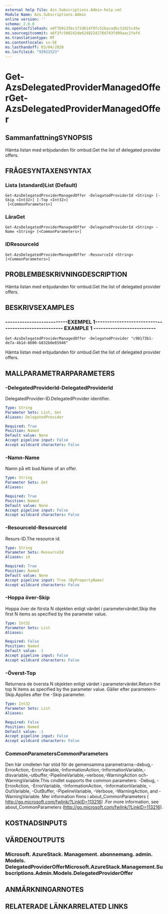```yaml
---
external help file: Azs.Subscriptions.Admin-help.xml
Module Name: Azs.Subscriptions.Admin
online version: ''
schema: 2.0.0
ms.openlocfilehash: edf7b9135bc1f2d614f9fc516acadbc31821c45e
ms.sourcegitcommit: a6f2fc500242de6248224278d743fd09aac2fafd
ms.translationtype: MT
ms.contentlocale: sv-SE
ms.lasthandoff: 03/04/2020
ms.locfileid: "93921523"
---
```

# <span data-ttu-id="7ad3b-101">Get-AzsDelegatedProviderManagedOffer</span><span class="sxs-lookup"><span data-stu-id="7ad3b-101">Get-AzsDelegatedProviderManagedOffer</span></span>

## <span data-ttu-id="7ad3b-102">Sammanfattning</span><span class="sxs-lookup"><span data-stu-id="7ad3b-102">SYNOPSIS</span></span>
<span data-ttu-id="7ad3b-103">Hämta listan med erbjudanden för ombud.</span><span class="sxs-lookup"><span data-stu-id="7ad3b-103">Get the list of delegated provider offers.</span></span>

## <span data-ttu-id="7ad3b-104">FRÅGESYNTAXEN</span><span class="sxs-lookup"><span data-stu-id="7ad3b-104">SYNTAX</span></span>

### <span data-ttu-id="7ad3b-105">Lista (standard)</span><span class="sxs-lookup"><span data-stu-id="7ad3b-105">List (Default)</span></span>
```
Get-AzsDelegatedProviderManagedOffer -DelegatedProviderId <String> [-Skip <Int32>] [-Top <Int32>]
 [<CommonParameters>]
```

### <span data-ttu-id="7ad3b-106">Lära</span><span class="sxs-lookup"><span data-stu-id="7ad3b-106">Get</span></span>
```
Get-AzsDelegatedProviderManagedOffer -DelegatedProviderId <String> -Name <String> [<CommonParameters>]
```

### <span data-ttu-id="7ad3b-107">ID</span><span class="sxs-lookup"><span data-stu-id="7ad3b-107">ResourceId</span></span>
```
Get-AzsDelegatedProviderManagedOffer -ResourceId <String> [<CommonParameters>]
```

## <span data-ttu-id="7ad3b-108">PROBLEMBESKRIVNING</span><span class="sxs-lookup"><span data-stu-id="7ad3b-108">DESCRIPTION</span></span>
<span data-ttu-id="7ad3b-109">Hämta listan med erbjudanden för ombud.</span><span class="sxs-lookup"><span data-stu-id="7ad3b-109">Get the list of delegated provider offers.</span></span>

## <span data-ttu-id="7ad3b-110">BESKRIVS</span><span class="sxs-lookup"><span data-stu-id="7ad3b-110">EXAMPLES</span></span>

### <span data-ttu-id="7ad3b-111">--------------------------EXEMPEL 1--------------------------</span><span class="sxs-lookup"><span data-stu-id="7ad3b-111">-------------------------- EXAMPLE 1 --------------------------</span></span>
```
Get-AzsDelegatedProviderManagedOffer -DelegatedProvider "c90173b1-de7a-4b1d-8600-b832b0e65946"
```

<span data-ttu-id="7ad3b-112">Hämta listan med erbjudanden för ombud.</span><span class="sxs-lookup"><span data-stu-id="7ad3b-112">Get the list of delegated provider offers.</span></span>

## <span data-ttu-id="7ad3b-113">MALLPARAMETRAR</span><span class="sxs-lookup"><span data-stu-id="7ad3b-113">PARAMETERS</span></span>

### <span data-ttu-id="7ad3b-114">-DelegatedProviderId</span><span class="sxs-lookup"><span data-stu-id="7ad3b-114">-DelegatedProviderId</span></span>
<span data-ttu-id="7ad3b-115">DelegatedProvider-ID.</span><span class="sxs-lookup"><span data-stu-id="7ad3b-115">DelegatedProvider identifier.</span></span>

```yaml
Type: String
Parameter Sets: List, Get
Aliases: DelegatedProvider

Required: True
Position: Named
Default value: None
Accept pipeline input: False
Accept wildcard characters: False
```

### <span data-ttu-id="7ad3b-116">-Namn</span><span class="sxs-lookup"><span data-stu-id="7ad3b-116">-Name</span></span>
<span data-ttu-id="7ad3b-117">Namn på ett bud.</span><span class="sxs-lookup"><span data-stu-id="7ad3b-117">Name of an offer.</span></span>

```yaml
Type: String
Parameter Sets: Get
Aliases: 

Required: True
Position: Named
Default value: None
Accept pipeline input: False
Accept wildcard characters: False
```

### <span data-ttu-id="7ad3b-118">-ResourceId</span><span class="sxs-lookup"><span data-stu-id="7ad3b-118">-ResourceId</span></span>
<span data-ttu-id="7ad3b-119">Resurs-ID.</span><span class="sxs-lookup"><span data-stu-id="7ad3b-119">The resource id.</span></span>

```yaml
Type: String
Parameter Sets: ResourceId
Aliases: id

Required: True
Position: Named
Default value: None
Accept pipeline input: True (ByPropertyName)
Accept wildcard characters: False
```

### <span data-ttu-id="7ad3b-120">-Hoppa över</span><span class="sxs-lookup"><span data-stu-id="7ad3b-120">-Skip</span></span>
<span data-ttu-id="7ad3b-121">Hoppa över de första N objekten enligt värdet i parametervärdet.</span><span class="sxs-lookup"><span data-stu-id="7ad3b-121">Skip the first N items as specified by the parameter value.</span></span>

```yaml
Type: Int32
Parameter Sets: List
Aliases: 

Required: False
Position: Named
Default value: -1
Accept pipeline input: False
Accept wildcard characters: False
```

### <span data-ttu-id="7ad3b-122">-Överst</span><span class="sxs-lookup"><span data-stu-id="7ad3b-122">-Top</span></span>
<span data-ttu-id="7ad3b-123">Returnera de översta N objekten enligt värdet i parametervärdet.</span><span class="sxs-lookup"><span data-stu-id="7ad3b-123">Return the top N items as specified by the parameter value.</span></span>
<span data-ttu-id="7ad3b-124">Gäller efter parametern-Skip.</span><span class="sxs-lookup"><span data-stu-id="7ad3b-124">Applies after the -Skip parameter.</span></span>

```yaml
Type: Int32
Parameter Sets: List
Aliases: 

Required: False
Position: Named
Default value: -1
Accept pipeline input: False
Accept wildcard characters: False
```

### <span data-ttu-id="7ad3b-125">CommonParameters</span><span class="sxs-lookup"><span data-stu-id="7ad3b-125">CommonParameters</span></span>
<span data-ttu-id="7ad3b-126">Den här cmdleten har stöd för de gemensamma parametrarna:-debug,-ErrorAction,-ErrorVariable,-InformationAction,-InformationVariable,-disvariable,-utbuffer,-PipelineVariable,-verbose,-WarningAction och-WarningVariable.</span><span class="sxs-lookup"><span data-stu-id="7ad3b-126">This cmdlet supports the common parameters: -Debug, -ErrorAction, -ErrorVariable, -InformationAction, -InformationVariable, -OutVariable, -OutBuffer, -PipelineVariable, -Verbose, -WarningAction, and -WarningVariable.</span></span> <span data-ttu-id="7ad3b-127">Mer information finns i about_CommonParameters ( http://go.microsoft.com/fwlink/?LinkID=113216) .</span><span class="sxs-lookup"><span data-stu-id="7ad3b-127">For more information, see about_CommonParameters (http://go.microsoft.com/fwlink/?LinkID=113216).</span></span>

## <span data-ttu-id="7ad3b-128">KOSTNADS</span><span class="sxs-lookup"><span data-stu-id="7ad3b-128">INPUTS</span></span>

## <span data-ttu-id="7ad3b-129">VÄRDEN</span><span class="sxs-lookup"><span data-stu-id="7ad3b-129">OUTPUTS</span></span>

### <span data-ttu-id="7ad3b-130">Microsoft. AzureStack. Management. abonnemang. admin. Models. DelegatedProviderOffer</span><span class="sxs-lookup"><span data-stu-id="7ad3b-130">Microsoft.AzureStack.Management.Subscriptions.Admin.Models.DelegatedProviderOffer</span></span>

## <span data-ttu-id="7ad3b-131">ANMÄRKNINGAR</span><span class="sxs-lookup"><span data-stu-id="7ad3b-131">NOTES</span></span>

## <span data-ttu-id="7ad3b-132">RELATERADE LÄNKAR</span><span class="sxs-lookup"><span data-stu-id="7ad3b-132">RELATED LINKS</span></span>

